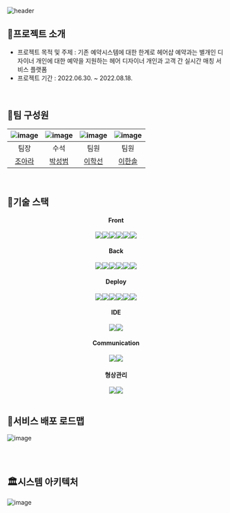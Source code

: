 ![header](https://capsule-render.vercel.app/api?type=waving&color=timeAuto&height=330&section=header&text=BeomHair%20&fontSize=90)







## 🎨프로젝트 소개

- 프로젝트 목적 및 주제 : 기존 예약시스템에 대한 한계로 헤어샵 예약과는 별개인 디자이너 개인에 대한 예약을 지원하는 헤어 디자이너 개인과 고객 간 실시간 매칭 서비스 플랫폼
- 프로젝트 기간 : 2022.06.30. ~ 2022.08.18.

<br>

## 🐯팀 구성원

| ![image](https://user-images.githubusercontent.com/103404127/186848799-de8ff374-b518-40cd-b052-3292f5c5ad6a.png) | ![image](https://user-images.githubusercontent.com/103404127/186848912-f221e1ca-6012-475e-b397-96e6ea9bf721.png) | ![image](https://user-images.githubusercontent.com/103404127/186848982-c6655a5d-f9a9-4707-8269-3ff62504625c.png) | ![image](https://user-images.githubusercontent.com/103404127/186849075-f497289e-d8d5-4678-8f7f-577c3ba39469.png) |
| :----------------------------------------------------------: | :----------------------------------------------------------: | :----------------------------------------------------------: | :----------------------------------------------------------: |
|                             팀장                             |                             수석                             |                             팀원                             |                             팀원                             |
|             [조아라](https://github.com/ara0114)             |     [박성범](https://github.com/Developer-SeongBeomPark)     |            [이학선](https://github.com/gkrtjs406)            |             [이한솔](https://github.com/21ssol)              |

<br>

## 🔧기술 스택





<div align = "center"><h4> Front</h4></div>

<div align = "center"> <img src="https://img.shields.io/badge/JAVASCRIPT-F7DF1E?style=flat&logo=Javascript&logoColor=white"/><img src="https://img.shields.io/badge/HTML5-E34F26?style=flat&logo=HTML5&logoColor=white"/><img src="https://img.shields.io/badge/CSS-1572B6?style=flat&logo=CSS3&logoColor=white"/><img src="https://img.shields.io/badge/JQUERY-0769AD?style=flat&logo=jquery&logoColor=white"/><img src="https://img.shields.io/badge/BOOTSTRAP-7952B3?style=flat&logo=bootstrap&logoColor=white"/><img src="https://img.shields.io/badge/AJAX-purple?style=flat&logo=ncp&logoColor=white"/>
</div>

 <div align = "center"><h4>Back</h4></div>

<div align = "center"><img src="https://img.shields.io/badge/java-007396?style=flat&logo=java&logoColor=white"/><img src="https://img.shields.io/badge/SPRING BOOT-6DB33F?style=flat&logo=Spring boot&logoColor=white"/><img src="https://img.shields.io/badge/TOMCAT-F8DC75?style=flat&logo=Apache Tomcat&logoColor=white"/><img src="https://img.shields.io/badge/GRADLE-02303A?style=flat&logo=Gradle&logoColor=white"/><img src="https://img.shields.io/badge/MYSQL-4479A1?style=flat&logo=mysql&logoColor=white"/><img src="https://img.shields.io/badge/MYBATIS-red?style=flat&logo=mybatis&logoColor=white"/></div>

<div align = "center"><h4>Deploy</h4></div>

<div align = "center"><img src="https://img.shields.io/badge/UBUNTU-E95420?style=flat&logo=ubuntu&logoColor=white"/><img src="https://img.shields.io/badge/NGINX-009639?style=flat&logo=nginx&logoColor=white"/><img src="https://img.shields.io/badge/LINUX-FCC624?style=flat&logo=linux&logoColor=white"/><img src="https://img.shields.io/badge/DOCKER-2496ED?style=flat&logo=docker&logoColor=white"/><img src="https://img.shields.io/badge/NAVER CLOUD PLATFORM-03C75A?style=flat&logo=ncp&logoColor=white"/><img src="https://img.shields.io/badge/Let's Encrypt-003A70?style=flat&logo=Let's Encrypt&logoColor=white"/></div>

<div align = "center"><h4>IDE</h4></div>

<div align = "center"><img src="https://img.shields.io/badge/VSCODE-007ACC?style=flat&logo=Visual Studio Code&logoColor=white"/><img src="https://img.shields.io/badge/ECLIPSE-2C2255?style=flat&logo=eclipse ide&logoColor=white"/></div>

<div align = "center"><h4>Communication</h4></div>

<div align = "center"><img src="https://img.shields.io/badge/ZOOM-2D8CFF?style=flat&logo=Zoom&logoColor=white"/><img src="https://img.shields.io/badge/DISCORD-5865F2?style=flat&logo=Discord&logoColor=white"/></div>

<div align = "center"><h4>형상관리</h4></div>

<div align = "center"><img src="https://img.shields.io/badge/GIT-F05032?style=flat&logo=Git&logoColor=white"/><img src="https://img.shields.io/badge/GITHUB-181717?style=flat&logo=GitHub&logoColor=white"/></div>





<br>

## 🔧서비스 배포 로드맵

![image](https://user-images.githubusercontent.com/103404127/185518248-7f05a040-7ef7-4f75-8fc2-24752ae54c11.png)

<br>

<br>

## 🏛시스템 아키텍처

![image](https://user-images.githubusercontent.com/103404127/185518372-eef58853-fe81-4960-9d9a-8e92eeae8817.png)
